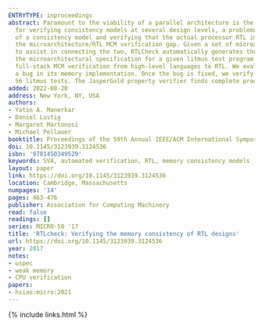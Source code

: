 ```yaml
---
ENTRYTYPE: inproceedings
abstract: Paramount to the viability of a parallel architecture is the correct implementation of its memory consistency model (MCM). Although tools exist
  for verifying consistency models at several design levels, a problematic verification gap exists between checking an abstract microarchitectural specification
  of a consistency model and verifying that the actual processor RTL implements it correctly.This paper presents RTLCheck, a methodology and tool for narrowing
  the microarchitecture/RTL MCM verification gap. Given a set of microarchitectural axioms about MCM behavior, an RTL design, and user-provided mappings
  to assist in connecting the two, RTLCheck automatically generates the SystemVerilog Assertions (SVA) needed to verify that the implementation satisfies
  the microarchitectural specification for a given litmus test program. When combined with existing automated MCM verification tools, RTLCheck enables test-based
  full-stack MCM verification from high-level languages to RTL. We evaluate RTLCheck on a multicore version of the RISC-V V-scale processor, and discover
  a bug in its memory implementation. Once the bug is fixed, we verify that the multicore V-scale implementation satisfies sequential consistency across
  56 litmus tests. The JasperGold property verifier finds complete proofs for 89\% of our properties, and can find bounded proofs for the remaining properties.
added: 2022-08-20
address: New York, NY, USA
authors:
- Yatin A. Manerkar
- Daniel Lustig
- Margaret Martonosi
- Michael Pellauer
booktitle: Proceedings of the 50th Annual IEEE/ACM International Symposium on Microarchitecture
doi: 10.1145/3123939.3124536
isbn: '9781450349529'
keywords: SVA, automated verification, RTL, memory consistency models
layout: paper
link: https://doi.org/10.1145/3123939.3124536
location: Cambridge, Massachusetts
numpages: '14'
pages: 463-476
publisher: Association for Computing Machinery
read: false
readings: []
series: MICRO-50 '17
title: 'RTLcheck: Verifying the memory consistency of RTL designs'
url: https://doi.org/10.1145/3123939.3124536
year: 2017
notes:
- uspec
- weak memory
- CPU verification
papers:
- hsiao:micro:2021
---
```

{% include links.html %}
